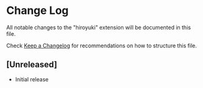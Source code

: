 # Change Log

All notable changes to the "hiroyuki" extension will be documented in this file.

Check [Keep a Changelog](http://keepachangelog.com/) for recommendations on how to structure this file.

## [Unreleased]

- Initial release